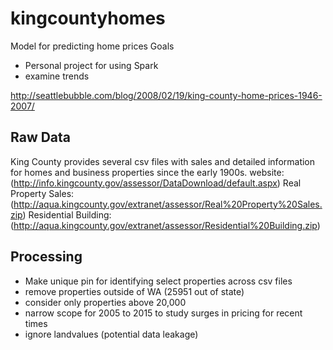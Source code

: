 # kingcountyhomes
Model for predicting home prices 
Goals
* Personal project for using Spark
* examine trends

http://seattlebubble.com/blog/2008/02/19/king-county-home-prices-1946-2007/


## Raw Data 
King County provides several csv files with sales and detailed information for homes and business properties since the early 1900s. 
website: (http://info.kingcounty.gov/assessor/DataDownload/default.aspx)
Real Property Sales: (http://aqua.kingcounty.gov/extranet/assessor/Real%20Property%20Sales.zip)
Residential Building: (http://aqua.kingcounty.gov/extranet/assessor/Residential%20Building.zip)

## Processing
* Make unique pin for identifying select properties across csv files
* remove properties outside of WA (25951 out of state)
* consider only properties above 20,000
* narrow scope for 2005 to 2015 to study surges in pricing for recent times
* ignore landvalues (potential data leakage)
